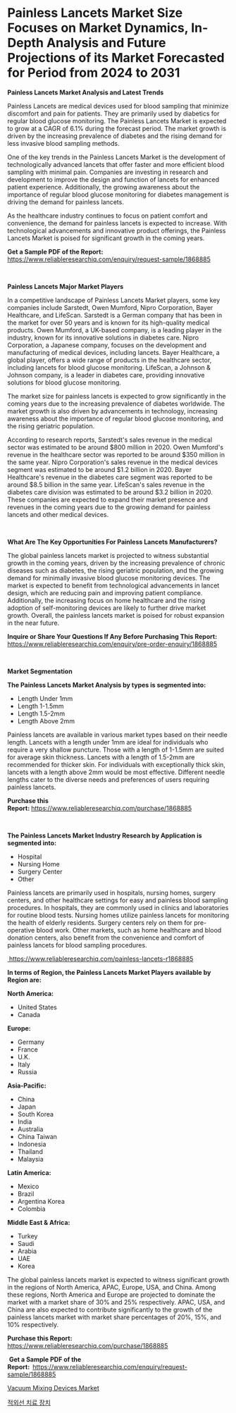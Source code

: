 <p><h1>Painless Lancets Market Size Focuses on Market Dynamics, In-Depth Analysis and Future Projections of its Market Forecasted for Period from 2024 to 2031</h1></p><p><strong>Painless Lancets Market Analysis and Latest Trends</strong></p>
<p><p>Painless Lancets are medical devices used for blood sampling that minimize discomfort and pain for patients. They are primarily used by diabetics for regular blood glucose monitoring. The Painless Lancets Market is expected to grow at a CAGR of 6.1% during the forecast period. The market growth is driven by the increasing prevalence of diabetes and the rising demand for less invasive blood sampling methods. </p><p>One of the key trends in the Painless Lancets Market is the development of technologically advanced lancets that offer faster and more efficient blood sampling with minimal pain. Companies are investing in research and development to improve the design and function of lancets for enhanced patient experience. Additionally, the growing awareness about the importance of regular blood glucose monitoring for diabetes management is driving the demand for painless lancets.</p><p>As the healthcare industry continues to focus on patient comfort and convenience, the demand for painless lancets is expected to increase. With technological advancements and innovative product offerings, the Painless Lancets Market is poised for significant growth in the coming years.</p></p>
<p><strong>Get a Sample PDF of the Report:&nbsp;</strong> <a href="https://www.reliableresearchiq.com/enquiry/request-sample/1868885">https://www.reliableresearchiq.com/enquiry/request-sample/1868885</a></p>
<p>&nbsp;</p>
<p><strong>Painless Lancets Major Market Players</strong></p>
<p><p>In a competitive landscape of Painless Lancets Market players, some key companies include Sarstedt, Owen Mumford, Nipro Corporation, Bayer Healthcare, and LifeScan. Sarstedt is a German company that has been in the market for over 50 years and is known for its high-quality medical products. Owen Mumford, a UK-based company, is a leading player in the industry, known for its innovative solutions in diabetes care. Nipro Corporation, a Japanese company, focuses on the development and manufacturing of medical devices, including lancets. Bayer Healthcare, a global player, offers a wide range of products in the healthcare sector, including lancets for blood glucose monitoring. LifeScan, a Johnson & Johnson company, is a leader in diabetes care, providing innovative solutions for blood glucose monitoring.</p><p>The market size for painless lancets is expected to grow significantly in the coming years due to the increasing prevalence of diabetes worldwide. The market growth is also driven by advancements in technology, increasing awareness about the importance of regular blood glucose monitoring, and the rising geriatric population.</p><p>According to research reports, Sarstedt's sales revenue in the medical sector was estimated to be around $800 million in 2020. Owen Mumford's revenue in the healthcare sector was reported to be around $350 million in the same year. Nipro Corporation's sales revenue in the medical devices segment was estimated to be around $1.2 billion in 2020. Bayer Healthcare's revenue in the diabetes care segment was reported to be around $8.5 billion in the same year. LifeScan's sales revenue in the diabetes care division was estimated to be around $3.2 billion in 2020. These companies are expected to expand their market presence and revenues in the coming years due to the growing demand for painless lancets and other medical devices.</p></p>
<p>&nbsp;</p>
<p><strong>What Are The Key Opportunities For Painless Lancets Manufacturers?</strong></p>
<p><p>The global painless lancets market is projected to witness substantial growth in the coming years, driven by the increasing prevalence of chronic diseases such as diabetes, the rising geriatric population, and the growing demand for minimally invasive blood glucose monitoring devices. The market is expected to benefit from technological advancements in lancet design, which are reducing pain and improving patient compliance. Additionally, the increasing focus on home healthcare and the rising adoption of self-monitoring devices are likely to further drive market growth. Overall, the painless lancets market is poised for robust expansion in the near future.</p></p>
<p><strong>Inquire or Share Your Questions If Any Before Purchasing This Report:</strong> <a href="https://www.reliableresearchiq.com/enquiry/pre-order-enquiry/1868885">https://www.reliableresearchiq.com/enquiry/pre-order-enquiry/1868885</a></p>
<p>&nbsp;</p>
<p><strong>Market Segmentation</strong></p>
<p><strong>The Painless Lancets Market Analysis by types is segmented into:</strong></p>
<p><ul><li>Length Under 1mm</li><li>Length 1-1.5mm</li><li>Length 1.5-2mm</li><li>Length Above 2mm</li></ul></p>
<p><p>Painless lancets are available in various market types based on their needle length. Lancets with a length under 1mm are ideal for individuals who require a very shallow puncture. Those with a length of 1-1.5mm are suited for average skin thickness. Lancets with a length of 1.5-2mm are recommended for thicker skin. For individuals with exceptionally thick skin, lancets with a length above 2mm would be most effective. Different needle lengths cater to the diverse needs and preferences of users requiring painless lancets.</p></p>
<p><strong>Purchase this Report:&nbsp;</strong><a href="https://www.reliableresearchiq.com/purchase/1868885">https://www.reliableresearchiq.com/purchase/1868885</a></p>
<p>&nbsp;</p>
<p><strong>The Painless Lancets Market Industry Research by Application is segmented into:</strong></p>
<p><ul><li>Hospital</li><li>Nursing Home</li><li>Surgery Center</li><li>Other</li></ul></p>
<p><p>Painless lancets are primarily used in hospitals, nursing homes, surgery centers, and other healthcare settings for easy and painless blood sampling procedures. In hospitals, they are commonly used in clinics and laboratories for routine blood tests. Nursing homes utilize painless lancets for monitoring the health of elderly residents. Surgery centers rely on them for pre-operative blood work. Other markets, such as home healthcare and blood donation centers, also benefit from the convenience and comfort of painless lancets for blood sampling procedures.</p></p>
<p><a href="https://www.reliableresearchiq.com/painless-lancets-r1868885">&nbsp;https://www.reliableresearchiq.com/painless-lancets-r1868885</a></p>
<p><strong>In terms of Region, the Painless Lancets Market Players available by Region are:</strong></p>
<p>
    <p> <strong> North America: </strong>
        <ul>
            <li>United States</li>
            <li>Canada</li>
        </ul>
        </p> 
    <p> <strong> Europe: </strong>
        <ul>
            <li>Germany</li>
            <li>France</li>
            <li>U.K.</li>
            <li>Italy</li>
            <li>Russia</li>
        </ul>
        </p> 
    <p> <strong> Asia-Pacific: </strong>
        <ul>
            <li>China</li>
            <li>Japan</li>
            <li>South Korea</li>
            <li>India</li>
            <li>Australia</li>
            <li>China Taiwan</li>
            <li>Indonesia</li>
            <li>Thailand</li>
            <li>Malaysia</li>
        </ul>
        </p> 
    <p> <strong> Latin America: </strong>
        <ul>
            <li>Mexico</li>
            <li>Brazil</li>
            <li>Argentina Korea</li>
            <li>Colombia</li>
        </ul>
        </p> 
    <p> <strong> Middle East & Africa: </strong>
        <ul>
            <li>Turkey</li>
            <li>Saudi</li>
            <li>Arabia</li>
            <li>UAE</li>
            <li>Korea</li>
        </ul>
    </p>
    </p>
<p><p>The global painless lancets market is expected to witness significant growth in the regions of North America, APAC, Europe, USA, and China. Among these regions, North America and Europe are projected to dominate the market with a market share of 30% and 25% respectively. APAC, USA, and China are also expected to contribute significantly to the growth of the painless lancets market with market share percentages of 20%, 15%, and 10% respectively.</p></p>
<p><strong>Purchase this Report: </strong><a href="https://www.reliableresearchiq.com/purchase/1868885">https://www.reliableresearchiq.com/purchase/1868885</a></p>
<p>&nbsp;<strong>Get a Sample PDF of the Report:&nbsp;&nbsp;</strong><a href="https://www.reliableresearchiq.com/enquiry/request-sample/1868885">https://www.reliableresearchiq.com/enquiry/request-sample/1868885</a></p>
<p><strong></strong></p>
<p><p><a href="https://github.com/AmbushAL/Market-Research-Report-List-1/blob/main/vacuum-mixing-devices-market.md">Vacuum Mixing Devices Market</a></p><p><a href="https://github.com/hxzi07639916/Market-Research-Report-List-3/blob/main/877922874423.md">적외선 치료 장치</a></p></p>